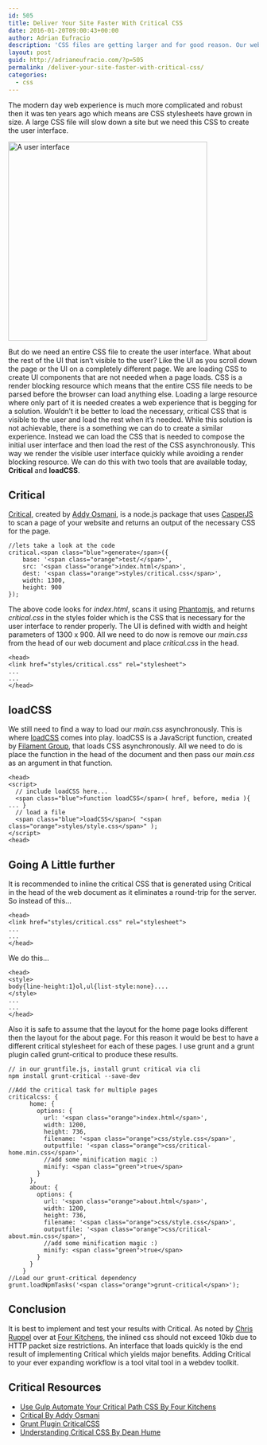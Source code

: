 ```yaml
---
id: 505
title: Deliver Your Site Faster With Critical CSS
date: 2016-01-20T09:00:43+00:00
author: Adrian Eufracio
description: 'CSS files are getting larger and for good reason. Our web projects are larger and more robust than ever but but do we need an entire CSS file to create the user interface. Critical is a npm package that scans a page of your website and returns an output of the necessary CSS for the page. '
layout: post
guid: http://adrianeufracio.com/?p=505
permalink: /deliver-your-site-faster-with-critical-css/
categories:
  - css
---
```

The modern day web experience is much more complicated and robust then it was ten years ago which means are CSS stylesheets have grown in size. A large CSS file will slow down a site but we need this CSS to create the user interface.
  
<img src="http://adrianeufracio.com/wp-content/uploads/2016/01/Untitled-1.png" alt="A user interface" width="400"  class="alignnone size-full wp-image-508" srcset="http://adrianeufracio.com/wp-content/uploads/2016/01/Untitled-1-300x200.png 300w, http://adrianeufracio.com/wp-content/uploads/2016/01/Untitled-1-419x279.png 419w, http://adrianeufracio.com/wp-content/uploads/2016/01/Untitled-1-460x307.png 460w, http://adrianeufracio.com/wp-content/uploads/2016/01/Untitled-1-240x160.png 240w, http://adrianeufracio.com/wp-content/uploads/2016/01/Untitled-1.png 600w" sizes="(max-width: 600px) 100vw, 600px" />
  
But do we need an entire CSS file to create the user interface. What about the rest of the UI that isn&#8217;t visible to the user? Like the UI as you scroll down the page or the UI on a completely different page. We are loading CSS to create UI components that are not needed when a page loads. CSS is a render blocking resource which means that the entire CSS file needs to be parsed before the browser can load anything else. Loading a large resource where only part of it is needed creates a web experience that is begging for a solution. Wouldn&#8217;t it be better to load the necessary, critical CSS that is visible to the user and load the rest when it&#8217;s needed. While this solution is not achievable, there is a something we can do to create a similar experience. Instead we can load the CSS that is needed to compose the initial user interface and then load the rest of the CSS asynchronously. This way we render the visible user interface quickly while avoiding a render blocking resource. We can do this with two tools that are available today, **Critical** and **loadCSS**.

## Critical

<a href="https://github.com/addyosmani/critical" target="_blank">Critical</a>, created by [Addy Osmani](https://addyosmani.com/), is a node.js package that uses <a href="http://casperjs.org/" target="_blank">CasperJS</a> to scan a page of your website and returns an output of the necessary CSS for the page. 

    //lets take a look at the code
    critical.<span class="blue">generate</span>({
        base: '<span class="orange">test/</span>',
        src: '<span class="orange">index.html</span>',
        dest: '<span class="orange">styles/critical.css</span>',
        width: 1300,
        height: 900
    });

The above code looks for <i class="code-term">index.html</i>, scans it using [Phantomjs](https://www.google.com/webhp?sourceid=chrome-instant&ion=1&espv=2&ie=UTF-8#q=phantomjs), and returns <i class="code-term">critical.css</i> in the styles folder which is the CSS that is necessary for the user interface to render properly. The UI is defined with width and height parameters of 1300 x 900. All we need to do now is remove our <i class="code-term">main.css</i> from the head of our web document and place <i class="code-term">critical.css</i> in the head.

    <head>
    <link href="styles/critical.css" rel="stylesheet">
    ...
    ...
    </head>

## loadCSS

We still need to find a way to load our <i class="code-term">main.css</i> asynchronously. This is where [loadCSS](https://github.com/filamentgroup/loadCSS) comes into play. loadCSS is a JavaScript function, created by <a href="https://www.filamentgroup.com/" target="_blank">Filament Group</a>, that loads CSS asynchronously. All we need to do is place the function in the head of the document and then pass our <i class="code-term">main.css</i> as an argument in that function.

    <head>
    <script>
      // include loadCSS here...
      <span class="blue">function loadCSS</span>( href, before, media ){ ... }
      // load a file
      <span class="blue">loadCSS</span>( "<span class="orange">styles/style.css</span>" );
    </script>
    <head>

## Going A Little further

It is recommended to inline the critical CSS that is generated using Critical in the head of the web document as it eliminates a round-trip for the server. So instead of this&#8230;

    <head>
    <link href="styles/critical.css" rel="stylesheet">
    ...
    ...
    </head>

We do this&#8230;

    <head>
    <style>
    body{line-height:1}ol,ul{list-style:none}....
    </style>
    ...
    ...
    </head>

Also it is safe to assume that the layout for the home page looks different then the layout for the about page. For this reason it would be best to have a different critical stylesheet for each of these pages. I use grunt and a grunt plugin called grunt-critical to produce these results.

    // in our gruntfile.js, install grunt critical via cli
    npm install grunt-critical --save-dev

    //Add the critical task for multiple pages
    criticalcss: {
          home: {
            options: {
              url: '<span class="orange">index.html</span>',
              width: 1200,
              height: 736,
              filename: '<span class="orange">css/style.css</span>',
              outputfile: '<span class="orange">css/critical-home.min.css</span>',
              //add some minification magic :)
              minify: <span class="green">true</span>
            }
          },
          about: {
            options: {
              url: '<span class="orange">about.html</span>',
              width: 1200,
              height: 736,
              filename: '<span class="orange">css/style.css</span>',
              outputfile: '<span class="orange">css/critical-about.min.css</span>',
              //add some minification magic :)
              minify: <span class="green">true</span>
            }
          }
        }
    //Load our grunt-critical dependency
    grunt.loadNpmTasks('<span class="orange">grunt-critical</span>');

## Conclusion

It is best to implement and test your results with Critical. As noted by <a href="https://chrisruppel.com/" target="_blank">Chris Ruppel</a> over at <a href="http://fourkitchens.com/" target="_blank">Four Kitchens</a>, the inlined css should not exceed 10kb due to HTTP packet size restrictions. An interface that loads quickly is the end result of implementing Critical which yields major benefits. Adding Critical to your ever expanding workflow is a tool vital tool in a webdev toolkit. 

## Critical Resources

  * <a href="http://fourkitchens.com/blog/article/use-gulp-automate-your-critical-path-css" target="_blank">Use Gulp Automate Your Critical Path CSS By Four Kitchens</a>
  * <a href="https://github.com/addyosmani/critical" target="_blank">Critical By Addy Osmani</a>
  * <a href="https://github.com/bezoerb/grunt-critical" target="_blank">Grunt Plugin CriticalCSS</a>
  * <a href="https://www.smashingmagazine.com/2015/08/understanding-critical-css/" target="_blank">Understanding Critical CSS By Dean Hume</a>